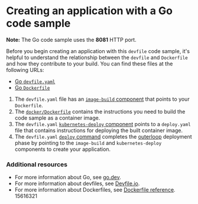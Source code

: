 # Creating an application with a Go code sample

**Note:** The Go code sample uses the **8081** HTTP port.

Before you begin creating an application with this `devfile` code sample, it's helpful to understand the relationship between the `devfile` and `Dockerfile` and how they contribute to your build. You can find these files at the following URLs:

* [Go `devfile.yaml`](https://github.com/redhat-appstudio/devfile-sample-go-dance/blob/main/devfile.yaml)
* [Go `Dockerfile`](https://github.com/redhat-appstudio/devfile-sample-go-dance/blob/main/docker/Dockerfile)

1. The `devfile.yaml` file has an [`image-build` component](https://github.com/redhat-appstudio/devfile-sample-go-dance/blob/main/devfile.yaml#L19-L25) that points to your `Dockerfile`.
2. The [`docker/Dockerfile`](https://github.com/redhat-appstudio/devfile-sample-go-dance/blob/main/docker/Dockerfile) contains the instructions you need to build the code sample as a container image.
3. The `devfile.yaml` [`kubernetes-deploy` component](https://github.com/redhat-appstudio/devfile-sample-go-dance/blob/main/devfile.yaml#L26-L38) points to a `deploy.yaml` file that contains instructions for deploying the built container image.
4. The `devfile.yaml` [`deploy` command](https://github.com/redhat-appstudio/devfile-sample-go-dance/blob/main/devfile.yaml#L40-L53) completes the [outerloop](https://devfile.io/docs/2.2.0/innerloop-vs-outerloop) deployment phase by pointing to the `image-build` and `kubernetes-deploy` components to create your application.

### Additional resources
* For more information about Go, see [go.dev](https://go.dev/).
* For more information about devfiles, see [Devfile.io](https://devfile.io/).
* For more information about Dockerfiles, see [Dockerfile reference](https://docs.docker.com/engine/reference/builder/).
15616321
